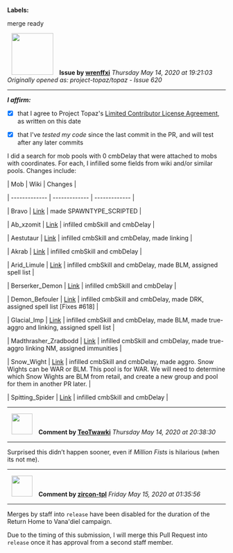 **Labels:**

merge ready



<a href="https://github.com/wrenffxi"><img src="https://avatars1.githubusercontent.com/u/21246949?v=4" width="96" height="96" hspace="10"></img></a> **Issue by [wrenffxi](https://github.com/wrenffxi)**
_Thursday May 14, 2020 at 19:21:03_
_Originally opened as: project-topaz/topaz - Issue 620_

----

<!-- place 'x' mark between square [] brackets to affirm: -->
**_I affirm:_**
- [x] that I agree to Project Topaz's [Limited Contributor License Agreement](http://project-topaz.com/blob/release/CONTRIBUTOR_AGREEMENT.md), as written on this date
- [x] that I've _tested my code_ since the last commit in the PR, and will test after any later commits

I did a search for mob pools with 0 cmbDelay that were attached to mobs with coordinates.  For each, I infilled some fields from wiki and/or similar pools.  Changes include:

| Mob  | Wiki | Changes  |
| ------------- | ------------- | ------------- |
| Bravo  | [Link](https://ffxiclopedia.fandom.com/wiki/Bravo)  | made SPAWNTYPE_SCRIPTED |
| Ab_xzomit | [Link](https://ffxiclopedia.fandom.com/wiki/Ab'xzomit) | infilled cmbSkill and cmbDelay |
| Aestutaur | [Link](https://ffxiclopedia.fandom.com/wiki/Aestutaur) | infilled cmbSkill and cmbDelay, made linking |
| Akrab | [Link](https://ffxiclopedia.fandom.com/wiki/Akrab) | infilled cmbSkill and cmbDelay |
| Arid_Limule | [Link](https://ffxiclopedia.fandom.com/wiki/Arid_Limule) | infilled cmbSkill and cmbDelay, made BLM, assigned spell list |
| Berserker_Demon | [Link](https://ffxiclopedia.fandom.com/wiki/Berserker_Demon) | infilled cmbSkill and cmbDelay |
| Demon_Befouler | [Link](https://ffxiclopedia.fandom.com/wiki/Demon_Befouler) | infilled cmbSkill and cmbDelay, made DRK, assigned spell list [Fixes #618] |
| Glacial_Imp | [Link](https://ffxiclopedia.fandom.com/wiki/Glacial_Imp) | infilled cmbSkill and cmbDelay, made BLM, made true-aggro and linking, assigned spell list |
| Madthrasher_Zradbodd | [Link](https://ffxiclopedia.fandom.com/wiki/Madthrasher_Zradbodd) | infilled cmbSkill and cmbDelay, made true-aggro linking NM, assigned immunities |
| Snow_Wight | [Link](https://ffxiclopedia.fandom.com/wiki/Snow_Wight) | infilled cmbSkill and cmbDelay, made aggro. Snow Wights can be WAR or BLM. This pool is for WAR. We will need to determine which Snow Wights are BLM from retail, and create a new group and pool for them in another PR later. |
| Spitting_Spider | [Link](https://ffxiclopedia.fandom.com/wiki/Spitting_Spider) | infilled cmbSkill and cmbDelay |



----
<a href="https://github.com/TeoTwawki"><img src="https://avatars0.githubusercontent.com/u/6871475?v=4" width="48" height="48" hspace="10"></img></a> **Comment by [TeoTwawki](https://github.com/TeoTwawki)**
_Thursday May 14, 2020 at 20:38:30_

----

Surprised this didn’t happen sooner, even if _Million Fists_  is hilarious (when its not me).


----
<a href="https://github.com/zircon-tpl"><img src="https://avatars0.githubusercontent.com/u/60901633?v=4" width="48" height="48" hspace="10"></img></a> **Comment by [zircon-tpl](https://github.com/zircon-tpl)**
_Friday May 15, 2020 at 01:35:56_

----

Merges by staff into `release` have been disabled for the duration of the Return Home to Vana'diel campaign.

Due to the timing of this submission, I will merge this Pull Request into `release` once it has approval from a second staff member.

